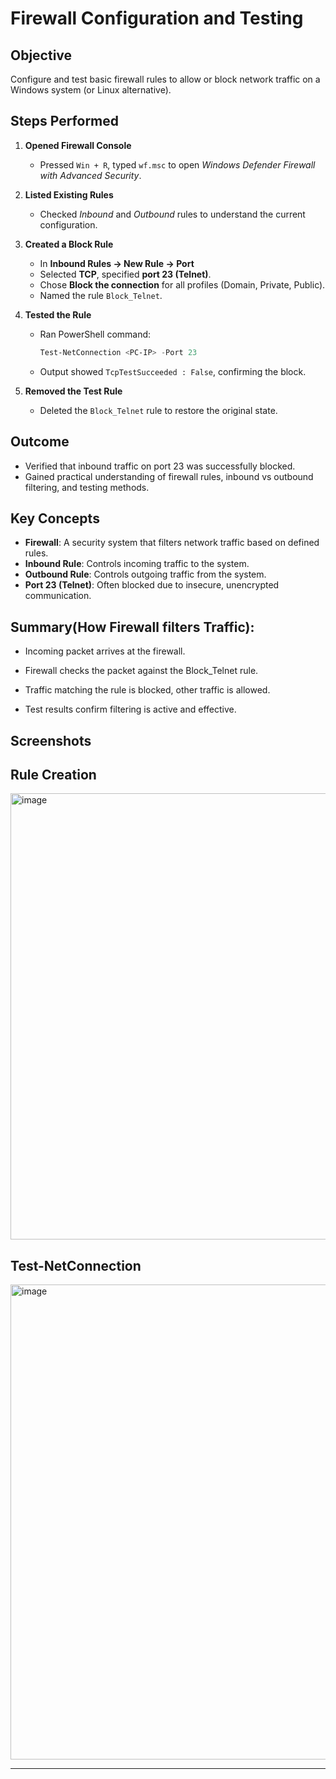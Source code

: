 # Firewall Configuration and Testing

## Objective
Configure and test basic firewall rules to allow or block network traffic on a Windows system (or Linux alternative).

## Steps Performed
1. **Opened Firewall Console**  
   - Pressed `Win + R`, typed `wf.msc` to open *Windows Defender Firewall with Advanced Security*.

2. **Listed Existing Rules**  
   - Checked *Inbound* and *Outbound* rules to understand the current configuration.

3. **Created a Block Rule**  
   - In **Inbound Rules → New Rule → Port**  
   - Selected **TCP**, specified **port 23 (Telnet)**.  
   - Chose **Block the connection** for all profiles (Domain, Private, Public).  
   - Named the rule `Block_Telnet`.

4. **Tested the Rule**  
   - Ran PowerShell command:
     ```powershell
     Test-NetConnection <PC-IP> -Port 23
     ```
   - Output showed `TcpTestSucceeded : False`, confirming the block.

5. **Removed the Test Rule**  
   - Deleted the `Block_Telnet` rule to restore the original state.

## Outcome
- Verified that inbound traffic on port 23 was successfully blocked.
- Gained practical understanding of firewall rules, inbound vs outbound filtering, and testing methods.

## Key Concepts
- **Firewall**: A security system that filters network traffic based on defined rules.
- **Inbound Rule**: Controls incoming traffic to the system.
- **Outbound Rule**: Controls outgoing traffic from the system.
- **Port 23 (Telnet)**: Often blocked due to insecure, unencrypted communication.

## Summary(How Firewall filters Traffic):
- Incoming packet arrives at the firewall.

- Firewall checks the packet against the Block_Telnet rule.

- Traffic matching the rule is blocked, other traffic is allowed.

- Test results confirm filtering is active and effective.

## Screenshots
## Rule Creation
<img width="532" height="714" alt="image" src="https://github.com/user-attachments/assets/69a599e6-8c96-47fb-b834-d62815241c0d" />

## Test-NetConnection
<img width="1470" height="760" alt="image" src="https://github.com/user-attachments/assets/5c73f743-f780-4291-99e1-c820f5acee3c" />


---
